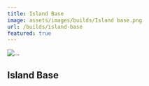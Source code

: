```yaml
---
title: Island Base
image: assets/images/builds/Island base.png
url: /builds/island-base
featured: true
---
```

<div class="w-400 mw-full"> <!-- w-400 = width: 40rem (400px), mw-full = max-width: 100% -->
  <div class="card p-0"> <!-- p-0 = padding: 0 -->
    <img src="/assets/images/builds/Island base.png" class="img-fluid rounded-top" alt="..."> <!-- rounded-top = rounded corners on the top -->
    <!-- Nested content container inside card -->
    <div class="content">
      <h2 class="content-title">
        Island Base
      </h2>
    </div>
  </div>
</div>